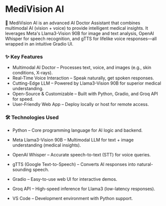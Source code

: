 #  MediVision AI
🚀 MediVision AI is an advanced AI Doctor Assistant that combines multimodal AI (vision + voice) to provide intelligent medical insights. It leverages Meta's Llama3-Vision 90B for image and text analysis, OpenAI Whisper for speech recognition, and gTTS for lifelike voice responses—all wrapped in an intuitive Gradio UI.

### ✨ Key Features
- Multimodal AI Doctor – Processes text, voice, and images (e.g., skin conditions, X-rays).
- Real-Time Voice Interaction – Speak naturally, get spoken responses.
- Cutting-Edge LLM – Powered by Llama3-Vision 90B for superior medical understanding.
- Open-Source & Customizable – Built with Python, Gradio, and Groq API for speed.
- User-Friendly Web App – Deploy locally or host for remote access.

### 🛠️ Technologies Used
- Python – Core programming language for AI logic and backend.

- Meta Llama3-Vision 90B – Multimodal LLM for text + image understanding (medical insights).

- OpenAI Whisper – Accurate speech-to-text (STT) for voice queries.

- gTTS (Google Text-to-Speech) – Converts AI responses into natural-sounding speech.

- Gradio – Easy-to-use web UI for interactive demos.

- Groq API – High-speed inference for Llama3 (low-latency responses).

- VS Code – Development environment with Python support.
